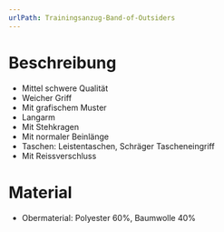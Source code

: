 ```yaml
---
urlPath: Trainingsanzug-Band-of-Outsiders
---
```

# Beschreibung
- Mittel schwere Qualität
- Weicher Griff
- Mit grafischem Muster
- Langarm
- Mit Stehkragen
- Mit normaler Beinlänge
- Taschen: Leistentaschen, Schräger Tascheneingriff
- Mit Reissverschluss

# Material
- Obermaterial: Polyester 60%, Baumwolle 40%
